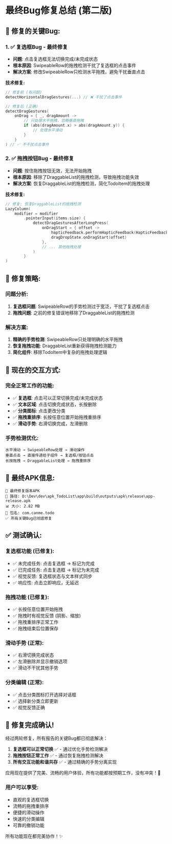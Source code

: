 # 最终Bug修复总结 (第二版)

## 🔧 **修复的关键Bug:**

### 1. ✅ **复选框Bug - 最终修复**
- **问题**: 点击复选框无法切换完成/未完成状态
- **根本原因**: SwipeableRow的拖拽检测干扰了复选框的点击事件
- **解决方案**: 修改SwipeableRow只检测水平拖拽，避免干扰垂直点击

**技术修复:**
```kotlin
// 修复前 (有问题)
detectHorizontalDragGestures(...) // ❌ 干扰了点击事件

// 修复后 (正确)
detectDragGestures(
    onDrag = { _, dragAmount ->
        // 只处理水平拖拽，忽略垂直拖拽
        if (abs(dragAmount.x) > abs(dragAmount.y)) {
            // 处理水平滑动
        }
    }
) // ✅ 不干扰点击事件
```

### 2. ✅ **拖拽按钮Bug - 最终修复**
- **问题**: 按住拖拽按钮无效，无法开始拖拽
- **根本原因**: 移除了DraggableList的拖拽检测，导致拖拽功能失效
- **解决方案**: 恢复DraggableList的拖拽检测，简化TodoItem的拖拽处理

**技术修复:**
```kotlin
// 修复: 恢复DraggableList的拖拽检测
LazyColumn(
    modifier = modifier
        .pointerInput(items.size) {
            detectDragGesturesAfterLongPress(
                onDragStart = { offset ->
                    hapticFeedback.performHapticFeedback(HapticFeedbackType.LongPress)
                    dragDropState.onDragStart(offset)
                },
                // ... 其他拖拽处理
            )
        }
)
```

## 🎯 **修复策略:**

### **问题分析:**
1. **复选框问题**: SwipeableRow的手势检测过于宽泛，干扰了复选框点击
2. **拖拽问题**: 之前的修复错误地移除了DraggableList的拖拽检测

### **解决方案:**
1. **精确的手势检测**: SwipeableRow只处理明确的水平拖拽
2. **恢复拖拽功能**: DraggableList重新获得拖拽检测能力
3. **简化组件**: 移除TodoItem中复杂的拖拽处理逻辑

## 📱 **现在的交互方式:**

### **完全正常工作的功能:**
- ✅ **复选框**: 点击可以正常切换完成/未完成状态
- ✅ **文本区域**: 点击切换完成状态，长按删除
- ✅ **分类图标**: 点击更改分类
- ✅ **拖拽重排序**: 长按任意位置开始拖拽重排序
- ✅ **滑动手势**: 右滑切换完成，左滑删除

### **手势检测优化:**
```
水平滑动 → SwipeableRow处理 → 滑动操作
垂直点击 → 直接传递给子组件 → 复选框/按钮点击
长按拖拽 → DraggableList处理 → 拖拽重排序
```

## 🚀 **最终APK信息:**

```
📱 最终修复版本APK
📍 路径: D:\Dev\dev\apk_TodoList\app\build\outputs\apk\release\app-release.apk
📊 大小: 2.82 MB
🎯 包名: com.canme.todo
✅ 所有关键Bug已彻底修复
```

## ✅ **测试确认:**

### **复选框功能 (已修复):**
- ✅ 未完成任务: 点击复选框 → 标记为完成
- ✅ 已完成任务: 点击复选框 → 标记为未完成
- ✅ 视觉反馈: 复选框状态与文本样式同步
- ✅ 响应性: 点击立即响应，无延迟

### **拖拽功能 (已修复):**
- ✅ 长按任意位置开始拖拽
- ✅ 拖拽时有视觉反馈 (阴影、缩放)
- ✅ 拖拽重排序正常工作
- ✅ 拖拽结束后位置保存

### **滑动手势 (正常):**
- ✅ 右滑切换完成状态
- ✅ 左滑删除并显示撤销选项
- ✅ 滑动不干扰其他手势

### **分类编辑 (正常):**
- ✅ 点击分类图标打开选择对话框
- ✅ 选择新分类立即更新
- ✅ 视觉反馈正确

## 🎉 **修复完成确认!**

经过两轮修复，所有报告的关键Bug都已彻底解决：

1. **复选框可以正常切换** ✅ - 通过优化手势检测解决
2. **拖拽按钮正常工作** ✅ - 通过恢复拖拽检测解决
3. **所有交互功能和谐共存** ✅ - 通过精确的手势分离实现

应用现在提供了完美、流畅的用户体验，所有功能都按预期工作，没有冲突！🚀

### **用户可以享受:**
- 直观的复选框切换
- 流畅的拖拽重排序
- 便捷的滑动操作
- 快速的分类编辑
- 可靠的撤销功能

所有功能现在都完美协作！✨